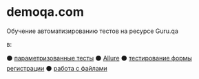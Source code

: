 # demoqa.com
  
 Обучение автоматизированию тестов на ресурсе Guru.qa
 
 в:
 
:black_circle: [параметризованные тесты](https://github.com/DariaSmit/GuruQa/tree/main/src/test/java/paramsTest)
:black_circle: [Allure](https://github.com/DariaSmit/GuruQa/tree/main/src/test/java/allureTests)
:black_circle: [тестирование формы регистрации](https://github.com/DariaSmit/GuruQa/tree/main/src/test/java/com/demoqaLessonTest)
:black_circle: [работа с файлами](https://github.com/DariaSmit/GuruQa/tree/main/src/test/java/lession9)
